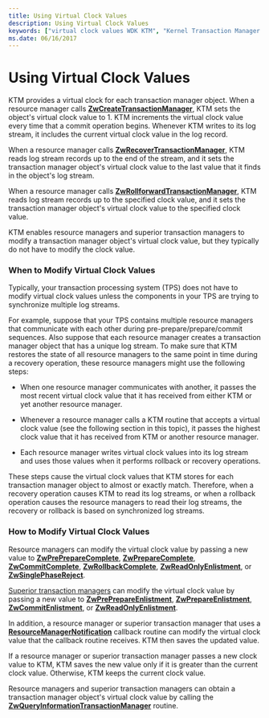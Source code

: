 ```yaml
---
title: Using Virtual Clock Values
description: Using Virtual Clock Values
keywords: ["virtual clock values WDK KTM", "Kernel Transaction Manager WDK , virtual clock values", "KTM WDK , virtual clock values", "transactions WDK KTM , virtual clock values"]
ms.date: 06/16/2017
---
```


# Using Virtual Clock Values


KTM provides a virtual clock for each transaction manager object. When a resource manager calls [**ZwCreateTransactionManager**](/windows-hardware/drivers/ddi/wdm/nf-wdm-ntcreatetransactionmanager), KTM sets the object's virtual clock value to 1. KTM increments the virtual clock value every time that a commit operation begins. Whenever KTM writes to its log stream, it includes the current virtual clock value in the log record.

When a resource manager calls [**ZwRecoverTransactionManager**](/windows-hardware/drivers/ddi/wdm/nf-wdm-ntrecovertransactionmanager), KTM reads log stream records up to the end of the stream, and it sets the transaction manager object's virtual clock value to the last value that it finds in the object's log stream.

When a resource manager calls [**ZwRollforwardTransactionManager**](/windows-hardware/drivers/ddi/wdm/nf-wdm-ntrollforwardtransactionmanager), KTM reads log stream records up to the specified clock value, and it sets the transaction manager object's virtual clock value to the specified clock value.

KTM enables resource managers and superior transaction managers to modify a transaction manager object's virtual clock value, but they typically do not have to modify the clock value.

### When to Modify Virtual Clock Values

Typically, your transaction processing system (TPS) does not have to modify virtual clock values unless the components in your TPS are trying to synchronize multiple log streams.

For example, suppose that your TPS contains multiple resource managers that communicate with each other during pre-prepare/prepare/commit sequences. Also suppose that each resource manager creates a transaction manager object that has a unique log stream. To make sure that KTM restores the state of all resource managers to the same point in time during a recovery operation, these resource managers might use the following steps:

-   When one resource manager communicates with another, it passes the most recent virtual clock value that it has received from either KTM or yet another resource manager.

-   Whenever a resource manager calls a KTM routine that accepts a virtual clock value (see the following section in this topic), it passes the highest clock value that it has received from KTM or another resource manager.

-   Each resource manager writes virtual clock values into its log stream and uses those values when it performs rollback or recovery operations.

These steps cause the virtual clock values that KTM stores for each transaction manager object to almost or exactly match. Therefore, when a recovery operation causes KTM to read its log streams, or when a rollback operation causes the resource managers to read their log streams, the recovery or rollback is based on synchronized log streams.

### How to Modify Virtual Clock Values

Resource managers can modify the virtual clock value by passing a new value to [**ZwPrePrepareComplete**](/windows-hardware/drivers/ddi/wdm/nf-wdm-ntprepreparecomplete), [**ZwPrepareComplete**](/windows-hardware/drivers/ddi/wdm/nf-wdm-ntpreparecomplete), [**ZwCommitComplete**](/windows-hardware/drivers/ddi/wdm/nf-wdm-ntcommitcomplete), [**ZwRollbackComplete**](/windows-hardware/drivers/ddi/wdm/nf-wdm-ntrollbackcomplete), [**ZwReadOnlyEnlistment**](/windows-hardware/drivers/ddi/wdm/nf-wdm-ntreadonlyenlistment), or [**ZwSinglePhaseReject**](/windows-hardware/drivers/ddi/wdm/nf-wdm-ntsinglephasereject).

[Superior transaction managers](creating-a-superior-transaction-manager.md) can modify the virtual clock value by passing a new value to [**ZwPrePrepareEnlistment**](/windows-hardware/drivers/ddi/wdm/nf-wdm-ntpreprepareenlistment), [**ZwPrepareEnlistment**](/windows-hardware/drivers/ddi/wdm/nf-wdm-ntprepareenlistment), [**ZwCommitEnlistment**](/windows-hardware/drivers/ddi/wdm/nf-wdm-ntcommitenlistment), or [**ZwReadOnlyEnlistment**](/windows-hardware/drivers/ddi/wdm/nf-wdm-ntreadonlyenlistment).

In addition, a resource manager or superior transaction manager that uses a [**ResourceManagerNotification**](/windows-hardware/drivers/ddi/wdm/nc-wdm-ptm_rm_notification) callback routine can modify the virtual clock value that the callback routine receives. KTM then saves the updated value.

If a resource manager or superior transaction manager passes a new clock value to KTM, KTM saves the new value only if it is greater than the current clock value. Otherwise, KTM keeps the current clock value.

Resource managers and superior transaction managers can obtain a transaction manager object's virtual clock value by calling the [**ZwQueryInformationTransactionManager**](/windows-hardware/drivers/ddi/wdm/nf-wdm-ntqueryinformationtransactionmanager) routine.

 


